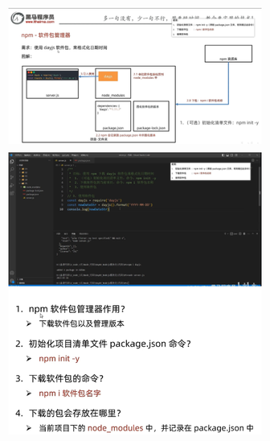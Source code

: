 ![image-20241027220826305](12.npm-软件包管理器.assets/image-20241027220826305.png)





<img src="12.npm-软件包管理器.assets/image-20241027221236778.png" alt="image-20241027221236778" style="zoom:80%;" />





<img src="12.npm-软件包管理器.assets/image-20241027221305283.png" alt="image-20241027221305283" style="zoom:67%;" />